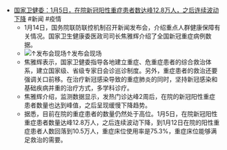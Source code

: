 - [国家卫健委：1月5日，在院新冠阳性重症患者数达峰12.8万人，之后连续波动下降](https://finance.sina.com.cn/tech/roll/2023-01-14/doc-imyaefqc8924482.shtml) #新闻 #疫情
	- 1月14日，国务院联防联控机制召开新闻发布会，介绍重点人群健康保障有关情况。国家卫生健康委医政司司长焦雅辉介绍了全国新冠重症病例数据。
	- ![↑发布会现场](https://n.sinaimg.cn/spider20230114/600/w800h600/20230114/1052-929308b658b474f790f48a40ce4e5118.jpg)↑发布会现场
	- 焦雅辉表示，国家卫健委指导各地建立重症、危重症患者的综合救治体系，建立国家级、省级专家日会诊巡诊制度。另外，重症患者的救治还要强调关口前移。在治疗新冠感染导致的重症肺炎的同时，坚持新冠感染和基础疾病并重的治疗方式，多学科诊疗。
	- 焦雅辉介绍，监测数据显示，发热门诊达峰2周后，在院的新冠阳性重症患者数量也达到峰值，之后呈现缓慢下降趋势。
	- 据悉，目前在院的重症患者的数量仍然处于高位。1月5日，在院新冠阳性重症患者数量达峰12.8万人，之后连续波动下降，到1月12日在院的阳性重症患者人数回落到10.5万人，重症床位使用率是75.3%，重症床位能够满足救治的需要。
